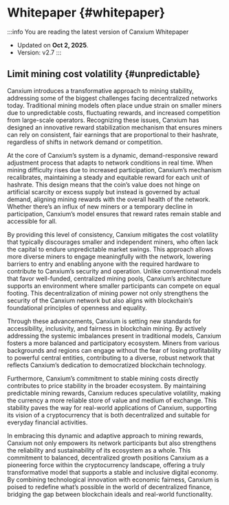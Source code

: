 # Whitepaper {#whitepaper}

:::info You are reading the latest version of Canxium Whitepaper

- Updated on **Oct 2, 2025**.
- Version: v2.7
  :::
  
## Limit mining cost volatility {#unpredictable}

Canxium introduces a transformative approach to mining stability, addressing some of the biggest challenges facing decentralized networks today. Traditional mining models often place undue strain on smaller miners due to unpredictable costs, fluctuating rewards, and increased competition from large-scale operators. Recognizing these issues, Canxium has designed an innovative reward stabilization mechanism that ensures miners can rely on consistent, fair earnings that are proportional to their hashrate, regardless of shifts in network demand or competition.

At the core of Canxium’s system is a dynamic, demand-responsive reward adjustment process that adapts to network conditions in real time. When mining difficulty rises due to increased participation, Canxium’s mechanism recalibrates, maintaining a steady and equitable reward for each unit of hashrate. This design means that the coin’s value does not hinge on artificial scarcity or excess supply but instead is governed by actual demand, aligning mining rewards with the overall health of the network. Whether there’s an influx of new miners or a temporary decline in participation, Canxium’s model ensures that reward rates remain stable and accessible for all.

By providing this level of consistency, Canxium mitigates the cost volatility that typically discourages smaller and independent miners, who often lack the capital to endure unpredictable market swings. This approach allows more diverse miners to engage meaningfully with the network, lowering barriers to entry and enabling anyone with the required hardware to contribute to Canxium’s security and operation. Unlike conventional models that favor well-funded, centralized mining pools, Canxium’s architecture supports an environment where smaller participants can compete on equal footing. This decentralization of mining power not only strengthens the security of the Canxium network but also aligns with blockchain’s foundational principles of openness and equality.

Through these advancements, Canxium is setting new standards for accessibility, inclusivity, and fairness in blockchain mining. By actively addressing the systemic imbalances present in traditional models, Canxium fosters a more balanced and participatory ecosystem. Miners from various backgrounds and regions can engage without the fear of losing profitability to powerful central entities, contributing to a diverse, robust network that reflects Canxium’s dedication to democratized blockchain technology.

Furthermore, Canxium’s commitment to stable mining costs directly contributes to price stability in the broader ecosystem. By maintaining predictable mining rewards, Canxium reduces speculative volatility, making the currency a more reliable store of value and medium of exchange. This stability paves the way for real-world applications of Canxium, supporting its vision of a cryptocurrency that is both decentralized and suitable for everyday financial activities.

In embracing this dynamic and adaptive approach to mining rewards, Canxium not only empowers its network participants but also strengthens the reliability and sustainability of its ecosystem as a whole. This commitment to balanced, decentralized growth positions Canxium as a pioneering force within the cryptocurrency landscape, offering a truly transformative model that supports a stable and inclusive digital economy. By combining technological innovation with economic fairness, Canxium is poised to redefine what’s possible in the world of decentralized finance, bridging the gap between blockchain ideals and real-world functionality.

